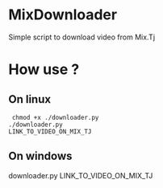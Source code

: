 # MixDownloader
Simple script to download video from Mix.Tj 

# How use ?
## On linux
<code> chmod +x ./downloader.py </code> <BR>
<code>./downloader.py LINK_TO_VIDEO_ON_MIX_TJ </code>

## On windows
downloader.py LINK_TO_VIDEO_ON_MIX_TJ
